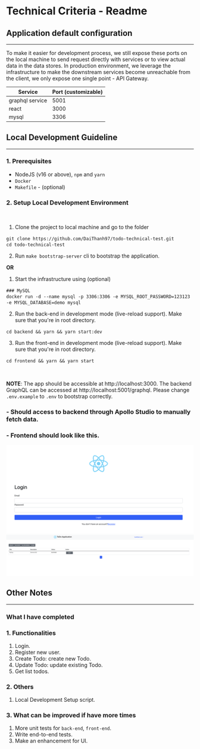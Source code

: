 # Technical Criteria - Readme

## Application default configuration

<hr/>
To make it easier for development process, we still expose these ports on the local machine to send request directly with services or to view actual data in the data stores. 
In production environment, we leverage the infrastructure to make the downstream services become unreachable from the client, we only expose one single point - API Gateway.

| Service         | Port (customizable) |
| --------------- | ------------------- |
| graphql service | 5001                |
| react           | 3000                |
| mysql           | 3306                |

## Local Development Guideline

<hr/>

### 1. Prerequisites

- NodeJS (v16 or above), `npm` and `yarn`
- `Docker`
- `Makefile` - (optional)

### 2. Setup Local Development Environment

<br/>

1. Clone the project to local machine and go to the folder

```
git clone https://github.com/DaiThanh97/todo-technical-test.git
cd todo-technical-test
```

2. Run `make bootstrap-server` cli to bootstrap the application.

**OR**

1. Start the infrastructure using (optional)

```
### MySQL
docker run -d --name mysql -p 3306:3306 -e MYSQL_ROOT_PASSWORD=123123 -e MYSQL_DATABASE=demo mysql
```

2. Run the back-end in development mode (live-reload support). Make sure that you're in root directory.

```
cd backend && yarn && yarn start:dev
```

3. Run the front-end in development mode (live-reload support). Make sure that you're in root directory.

```
cd frontend && yarn && yarn start
```

<br/>

**NOTE**: The app should be accessible at http://localhost:3000. The backend GraphQL can be accessed at http://localhost:5001/graphql. Please change `.env.example` to `.env` to bootstrap correctly.

### - Should access to backend through **Apollo Studio** to manually fetch data.

### - Frontend should look like this.

![High Level Design](images/login.png)
![High Level Design](images/list.png)

## Other Notes

<hr/>

### What I have completed

### 1. Functionalities

1. Login.
2. Register new user.
3. Create Todo: create new Todo.
4. Update Todo: update existing Todo.
5. Get list todos.

### 2. Others

1. Local Development Setup script.

### 3. What can be improved if have more times

1. More unit tests for `back-end`, `front-end`.
2. Write end-to-end tests.
3. Make an enhancement for UI.
